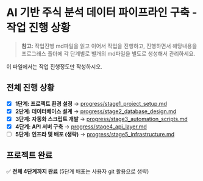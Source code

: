 # AI 기반 주식 분석 데이터 파이프라인 구축 - 작업 진행 상황

> **참고:** 작업진행 md파일을 읽고 이어서 작업을 진행하고, 진행하면서 해당내용을 프로그래스 폴더에 각 단계별로 별개의 md파일을 별도로 생성해서 관리하세요.

이 파일에서는 작업 진행정도만 작성하시오.

## 전체 진행 상황

- [x] **1단계: 프로젝트 환경 설정** → [progress/stage1_project_setup.md](./progress/stage1_project_setup.md)
- [x] **2단계: 데이터베이스 설계** → [progress/stage2_database_design.md](./progress/stage2_database_design.md)  
- [x] **3단계: 자동화 스크립트 개발** → [progress/stage3_automation_scripts.md](./progress/stage3_automation_scripts.md)
- [x] **4단계: API 서버 구축** → [progress/stage4_api_layer.md](./progress/stage4_api_layer.md)
- [ ] **5단계: 인프라 및 배포 (생략)** → [progress/stage5_infrastructure.md](./progress/stage5_infrastructure.md)

## 프로젝트 완료
✅ **전체 4단계까지 완료** (5단계 배포는 사용자 git 활용으로 생략)